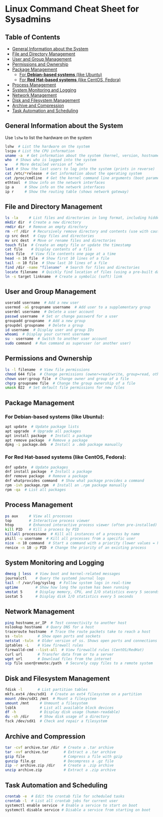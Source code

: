 # Linux Command Cheat Sheet for Sysadmins


## Table of Contents
* [General Information about the System](#general-information-about-the-system) 
* [File and Directory Management](#file-and-directory-management) 
* [User and Group Management](#user-and-group-management) 
* [Permissions and Ownership](#permissions-and-ownership) 
* [Package Management](#package-management) 
    * [For **Debian-based systems** (like Ubuntu)](#for-debian-based-systems-like-ubuntu) 
    * [For **Red Hat-based systems** (like CentOS, Fedora)](#for-red-hat-based-systems-like-centos-fedora) 
* [Process Management](#process-management) 
* [System Monitoring and Logging](#system-monitoring-and-logging) 
* [Network Management](#network-management) 
* [Disk and Filesystem Management](#disk-and-filesystem-management) 
* [Archive and Compression](#archive-and-compression) 
* [Task Automation and Scheduling](#task-automation-and-scheduling) 


## General Information about the System
Use `lshw` to list the hardware on the system
```bash
lshw  # List the hardware on the system
lscpu # List the CPU information
uname -a  # Get information about the system (kernel, version, hostname, etc)
who  # Shows who is logged into the system
w    # More detailed version of 'who'
last # Show the last users to log into the system (prints in reverse)
cat /etc/*release  # Get information about the operating system
cat /proc/cmdline  # Get the kernel command line arguments (boot parameters, boot image)
ethtool  # Show info on the network interfaces
ip a     # Show info on the network interfaces
ip r     # Show the routing table (shows network gateway)
```






## File and Directory Management
```bash
ls -la     # List files and directories in long format, including hidden files
mkdir dir  # Create a new directory
rmdir dir  # Remove an empty directory
rm -rf /dir  # Recursively remove directory and contents (use with caution)
cp src dest  # Copy files and directories
mv src dest  # Move or rename files and directories
touch file  # Create an empty file or update the timestamp
cat file    # Display contents of a file
less file   # View file contents one page at a time
head -n 10 file  # Show first 10 lines of a file
tail -n 10 file  # Show last 10 lines of a file
find /dir -name "filename"  # Search for files and directories
locate filename  # Quickly find location of files (using a pre-built database)
ln -s target linkname  # Create a symbolic (soft) link
```

## User and Group Management
```bash
useradd username  # Add a new user
usermod -aG groupname username  # Add user to a supplementary group
userdel username  # Delete a user account
passwd username  # Set or change password for a user
groupadd groupname  # Add a new group
groupdel groupname  # Delete a group
id username  # Display user and group IDs
whoami  # Display your current username
su - username  # Switch to another user account
sudo command  # Run command as superuser (or another user)
```

## Permissions and Ownership
```bash
ls -l filename  # View file permissions
chmod 644 file  # Change permissions (owner=read/write, group=read, others=read)
chown user:group file  # Change owner and group of a file
chgrp groupname file  # Change the group ownership of a file
umask 022  # Set default file permissions for new files
```

## Package Management
### For **Debian-based systems** (like Ubuntu):
```bash
apt update  # Update package lists
apt upgrade  # Upgrade all packages
apt install package  # Install a package
apt remove package  # Remove a package
dpkg -i package.deb  # Install a .deb package manually
```

### For **Red Hat-based systems** (like CentOS, Fedora):
```bash
dnf update  # Update packages
dnf install package  # Install a package
dnf remove package  # Remove a package
dnf whatprovides command  # Show what package provides a command  
rpm -ivh package.rpm  # Install an .rpm package manually
rpm -qa  # List all packages
```

## Process Management
```bash
ps aux     # View all processes
top        # Interactive process viewer
htop       # Enhanced interactive process viewer (often pre-installed)
kill PID   # Kill a process by PID
killall processname  # Kill all instances of a process by name
pkill -u username  # Kill all processes from a specific user
nice -n 10 command  # Start a command with a priority (lower values = higher priority)
renice -n 10 -p PID  # Change the priority of an existing process
```

## System Monitoring and Logging
```bash
dmesg | less  # View boot and kernel-related messages
journalctl    # Query the systemd journal logs
tail -f /var/log/syslog  # Follow system logs in real-time
uptime        # Show how long the system has been running
vmstat 5      # Display memory, CPU, and I/O statistics every 5 seconds
iostat 5      # Display disk I/O statistics every 5 seconds
```

## Network Management
```bash
ping hostname_or_IP  # Test connectivity to another host
nslookup hostname  # Query DNS for a host
traceroute hostname  # Trace the route packets take to reach a host
ss -tuln       # Show open ports and sockets  
netstat -tuln  # Older version of ss. Shows open ports and connections
iptables -L    # View firewall rules
firewalld-cmd --list-all  # View firewalld rules (CentOS/RedHat)
curl url       # Transfer data from or to a server
wget url       # Download files from the internet
scp file user@remote:/path  # Securely copy files to a remote system
```

## Disk and Filesystem Management
```bash
fdisk -l       # List partition tables
mkfs.ext4 /dev/sdX1  # Create an ext4 filesystem on a partition
mount /dev/sdX1 /mnt  # Mount a filesystem
umount /mnt     # Unmount a filesystem
lsblk           # List all available block devices
df -h           # Display disk usage (human-readable)
du -sh /dir     # Show disk usage of a directory
fsck /dev/sdX1  # Check and repair a filesystem
```

## Archive and Compression
```bash
tar -cvf archive.tar /dir  # Create a .tar archive
tar -xvf archive.tar       # Extract a .tar archive
gzip file                  # Compress a file with gzip
gunzip file.gz             # Decompress a .gz file
zip -r archive.zip /dir    # Create a .zip archive
unzip archive.zip          # Extract a .zip archive
```

## Task Automation and Scheduling
```bash
crontab -e  # Edit the crontab file for scheduled tasks
crontab -l  # List all crontab jobs for current user
systemctl enable service  # Enable a service to start on boot
systemctl disable service # Disable a service from starting on boot
```
